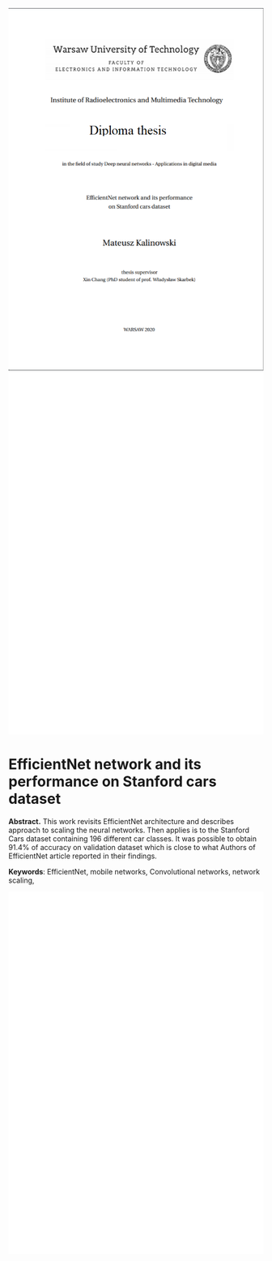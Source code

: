 ![](cover.png)  
![](blankpage.png) 

# EfficientNet network and its performance on Stanford cars dataset

**Abstract.** This work revisits EfficientNet architecture and describes approach to scaling the neural networks. Then applies is to the Stanford Cars dataset containing 196 different car classes. It was possible to obtain 91.4% of accuracy on validation dataset which is close to what Authors of EfficientNet article reported in their findings.

**Keywords**: EfficientNet, mobile networks, Convolutional networks, network scaling, 

![](blankpage.png)  
